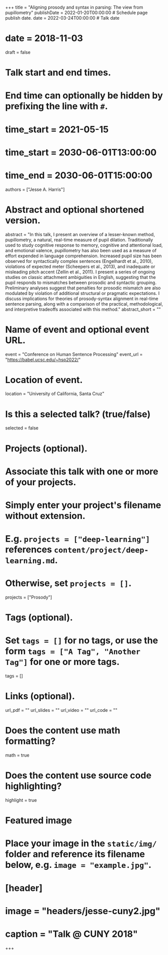 +++
title = "Aligning prosody and syntax in parsing: The view from pupillometry"
publishDate = 2022-01-20T00:00:00  # Schedule page publish date.
date = 2022-03-24T00:00:00  # Talk date
# date = 2018-11-03
draft = false

# Talk start and end times.
#   End time can optionally be hidden by prefixing the line with `#`.
# time_start = 2021-05-15
# time_start = 2030-06-01T13:00:00
# time_end = 2030-06-01T15:00:00

authors = ["Jesse A. Harris"]

# Abstract and optional shortened version.
abstract = "In this talk, I present an overview of a lesser-known method, pupillometry, a natural, real-time measure of pupil dilation. Traditionally used to study cognitive response to memory, cognitive and attentional load, and emotional valence, pupillometry has also been used as a measure of effort expended in language comprehension. Increased pupil size has been observed for syntactically complex sentences (Engelhardt et al., 2010), violations of expected meter (Scheepers et al., 2013), and inadequate or misleading pitch accent (Zellin et al., 2011). I present a series of ongoing studies on classic attachment ambiguities in English, suggesting that the pupil responds to mismatches between prosodic and syntactic grouping. Preliminary analyses suggest that penalties for prosodic mismatch are also modulated by violation of additional structural or pragmatic expectations. I discuss implications for theories of prosody-syntax alignment in real-time sentence parsing, along with a comparison of the practical, methodological, and interpretive tradeoffs associated with this method."
abstract_short = ""

# Name of event and optional event URL.
event = "Conference on Human Sentence Processing"
event_url = "https://babel.ucsc.edu/~hsp2022/"

# Location of event.
location = "University of California, Santa Cruz"

# Is this a selected talk? (true/false)
selected = false

# Projects (optional).
#   Associate this talk with one or more of your projects.
#   Simply enter your project's filename without extension.
#   E.g. `projects = ["deep-learning"]` references `content/project/deep-learning.md`.
#   Otherwise, set `projects = []`.
projects = ["Prosody"]

# Tags (optional).
#   Set `tags = []` for no tags, or use the form `tags = ["A Tag", "Another Tag"]` for one or more tags.
tags = []


# Links (optional).
url_pdf = ""
url_slides = ""
url_video = ""
url_code = ""

# Does the content use math formatting?
math = true

# Does the content use source code highlighting?
highlight = true

# Featured image
# Place your image in the `static/img/` folder and reference its filename below, e.g. `image = "example.jpg"`.
# [header]
# image = "headers/jesse-cuny2.jpg"
# caption = "Talk @ CUNY 2018"

+++
